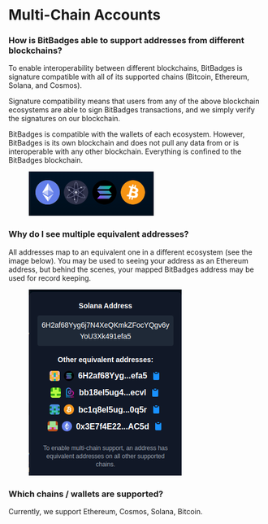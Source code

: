 # Multi-Chain Accounts

### **How is BitBadges able to support addresses from different blockchains?**

To enable interoperability between different blockchains, BitBadges is signature compatible with all of its supported chains (Bitcoin, Ethereum, Solana, and Cosmos).

Signature compatibility means that users from any of the above blockchain ecosystems are able to sign BitBadges transactions, and we simply verify the signatures on our blockchain.

BitBadges is compatible with the wallets of each ecosystem. However, BitBadges is its own blockchain and does not pull any data from or is interoperable with any other blockchain. Everything is confined to the BitBadges blockchain.

<figure><img src="../../.gitbook/assets/image (34).png" alt=""><figcaption></figcaption></figure>

### **Why do I see multiple equivalent addresses?**

All addresses map to an equivalent one in a different ecosystem (see the image below). You may be used to seeing your address as an Ethereum address, but behind the scenes, your mapped BitBadges address may be used for record keeping.

<figure><img src="../../.gitbook/assets/image (1) (1) (1) (1) (1) (1) (1) (1).png" alt=""><figcaption></figcaption></figure>

### **Which chains / wallets are supported?**

Currently, we support Ethereum, Cosmos, Solana, Bitcoin.
